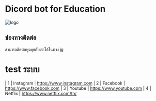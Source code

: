 # Dicord bot for Education

![logo](https://www.linqto.com/wp-content/uploads/2023/08/discord-logo.png)

## ช่องทางติดต่อ

สามารถติดต่อพูดคุยกับเราได้ในทาง [ig](https://www.instagram.com/actlikeache/)

# test ระบบ

| 1 | Instagram | https://www.instagram.com
| 2 | Facebook  | https://www.facebook.com
| 3 | Youtube   | https://www.youtube.com
| 4 | Netflix   | https://www.netflix.com/th/